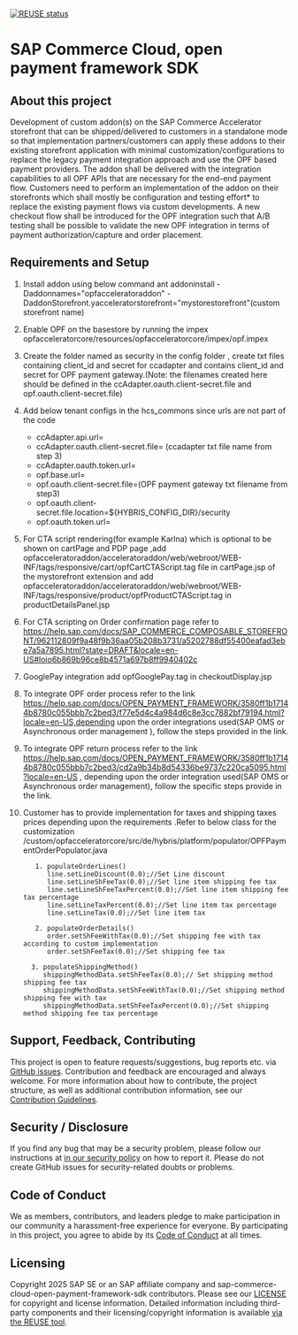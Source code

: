 [![REUSE status](https://api.reuse.software/badge/github.com/SAP/sap-commerce-cloud-open-payment-framework-sdk)](https://api.reuse.software/info/github.com/SAP/sap-commerce-cloud-open-payment-framework-sdk)

# SAP Commerce Cloud, open payment framework SDK

## About this project

Development of custom addon(s) on the SAP Commerce Accelerator storefront that can be shipped/delivered to customers in a standalone mode so that implementation partners/customers can apply these addons to their existing storefront application with minimal customization/configurations to replace the legacy payment integration approach and use the OPF based payment providers. The addon shall be delivered with the integration capabilities to all OPF APIs that are necessary for the end-end payment flow. Customers need to perform an implementation of the addon on their storefronts which shall mostly be configuration and testing effort* to replace the existing payment flows via custom developments. A new checkout flow shall be introduced for the OPF integration such that A/B testing shall be possible to validate the new OPF integration in terms of payment authorization/capture and order placement.

## Requirements and Setup
1. Install addon using below command
    ant addoninstall -Daddonnames="opfacceleratoraddon" -DaddonStorefront.yacceleratorstorefront="mystorestorefront"(custom storefront name)
2. Enable OPF on the basestore by running the impex opfacceleratorcore/resources/opfacceleratorcore/impex/opf.impex
3. Create the folder named as security in the config folder , create txt files containing client_id and secret for ccadapter and contains client_id and secret for OPF payment gateway.(Note: the filenames created here should be defined in the ccAdapter.oauth.client-secret.file and opf.oauth.client-secret.file)
4. Add below tenant configs in the hcs_commons since urls are not part of the code 
    * ccAdapter.api.url=
    * ccAdapter.oauth.client-secret.file= (ccadapter txt file name from step 3)
    * ccAdapter.oauth.token.url=
    * opf.base.url=
    * opf.oauth.client-secret.file=(OPF payment gateway txt filename from step3)
    * opf.oauth.client-secret.file.location=${HYBRIS_CONFIG_DIR}/security
    * opf.oauth.token.url=
   
6. For CTA script rendering(for example Karlna) which is optional to be shown on cartPage and PDP page ,add opfacceleratoraddon/acceleratoraddon/web/webroot/WEB-INF/tags/responsive/cart/opfCartCTAScript.tag file in cartPage.jsp of the mystorefront extension and add opfacceleratoraddon/acceleratoraddon/web/webroot/WEB-INF/tags/responsive/product/opfProductCTAScript.tag in productDetailsPanel.jsp
7. For CTA scripting on Order confirmation page refer to https://help.sap.com/docs/SAP_COMMERCE_COMPOSABLE_STOREFRONT/962112809f9a48f9b36aa05b208b3731/a5202788df55400eafad3ebe7a5a7895.html?state=DRAFT&locale=en-US#loio6b869b96ce8b4571a697b8ff9940402c
8. GooglePay integration add opfGooglePay.tag in checkoutDisplay.jsp
9. To integrate OPF order process refer to the link https://help.sap.com/docs/OPEN_PAYMENT_FRAMEWORK/3580ff1b17144b8780c055bbb7c2bed3/f77e5d4c4a984d6c8e3cc7882bf79194.html?locale=en-US,depending upon the order integrations used(SAP OMS or Asynchronous order management ), follow the steps provided in the link.
10. To integrate OPF return process refer to the link https://help.sap.com/docs/OPEN_PAYMENT_FRAMEWORK/3580ff1b17144b8780c055bbb7c2bed3/cd2a9b34b8d54336be9737c220ca5095.html?locale=en-US , depending upon the order integration used(SAP   OMS or Asynchronous order management), follow the specific steps provide in the link.
11. Customer has to provide implementation for taxes and shipping taxes prices depending upon the requirements .Refer to below class for the customization
     /custom/opfacceleratorcore/src/de/hybris/platform/populator/OPFPaymentOrderPopulator.java
          

           1. populateOrderLines()
              line.setLineDiscount(0.0);//Set Line discount
              line.setLineShFeeTax(0.0);//Set line item shipping fee tax
              line.setLineShFeeTaxPercent(0.0);//Set line item shipping fee tax percentage
              line.setLineTaxPercent(0.0);//Set line item tax percentage
              line.setLineTax(0.0);//Set line item tax
   
           2. populateOrderDetails()
              order.setShFeeWithTax(0.0);//Set shipping fee with tax according to custom implementation
              order.setShFeeTax(0.0);//Set shipping fee tax
   
          3. populateShippingMethod()
             shippingMethodData.setShFeeTax(0.0);// Set shipping method shipping fee tax
             shippingMethodData.setShFeeWithTax(0.0);//Set shipping method shipping fee with tax
             shippingMethodData.setShFeeTaxPercent(0.0);//Set shipping method shipping fee tax percentage
   
## Support, Feedback, Contributing

This project is open to feature requests/suggestions, bug reports etc. via [GitHub issues](https://github.com/SAP/sap-commerce-cloud-open-payment-framework-sdk/issues). Contribution and feedback are encouraged and always welcome. For more information about how to contribute, the project structure, as well as additional contribution information, see our [Contribution Guidelines](CONTRIBUTING.md).

## Security / Disclosure
If you find any bug that may be a security problem, please follow our instructions at [in our security policy](https://github.com/SAP/sap-commerce-cloud-open-payment-framework-sdk/security/policy) on how to report it. Please do not create GitHub issues for security-related doubts or problems.

## Code of Conduct

We as members, contributors, and leaders pledge to make participation in our community a harassment-free experience for everyone. By participating in this project, you agree to abide by its [Code of Conduct](https://github.com/SAP/.github/blob/main/CODE_OF_CONDUCT.md) at all times.

## Licensing

Copyright 2025 SAP SE or an SAP affiliate company and sap-commerce-cloud-open-payment-framework-sdk contributors. Please see our [LICENSE](LICENSE) for copyright and license information. Detailed information including third-party components and their licensing/copyright information is available [via the REUSE tool](https://api.reuse.software/info/github.com/SAP/sap-commerce-cloud-open-payment-framework-sdk).
